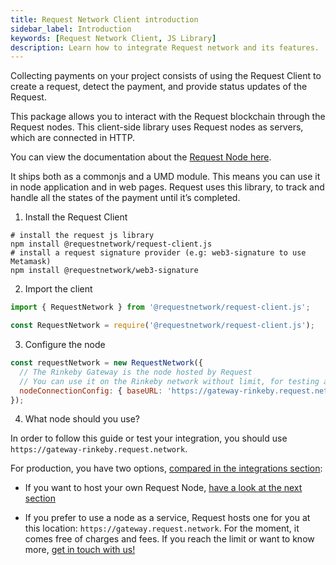 ```yaml
---
title: Request Network Client introduction
sidebar_label: Introduction
keywords: [Request Network Client, JS Library]
description: Learn how to integrate Request network and its features.
---
```


Collecting payments on your project consists of using the Request Client to create a request, detect the payment, and provide status updates of the Request.

This package allows you to interact with the Request blockchain through the Request nodes. This client-side library uses Request nodes as servers, which are connected in HTTP.

You can view the documentation about the [Request Node here](../4-hosting-a-node/0-intro.md).

It ships both as a commonjs and a UMD module. This means you can use it in node application and in web pages.
Request uses this library, to track and handle all the states of the payment until it’s completed.

1. Install the Request Client

```shell
# install the request js library
npm install @requestnetwork/request-client.js
# install a request signature provider (e.g: web3-signature to use Metamask)
npm install @requestnetwork/web3-signature
```

2. Import the client

```jsx
import { RequestNetwork } from '@requestnetwork/request-client.js';

const RequestNetwork = require('@requestnetwork/request-client.js');
```

3. Configure the node

```jsx
const requestNetwork = new RequestNetwork({
  // The Rinkeby Gateway is the node hosted by Request
  // You can use it on the Rinkeby network without limit, for testing and discovery of the library
  nodeConnectionConfig: { baseURL: 'https://gateway-rinkeby.request.network/' },
});
```

4. What node should you use?

In order to follow this guide or test your integration, you should use `https://gateway-rinkeby.request.network`.

For production, you have two options, [compared in the integrations section](/integration-options):

- If you want to host your own Request Node, [have a look at the next section](../4-hosting-a-node/0-intro.md)

- If you prefer to use a node as a service, Request hosts one for you at this location: `https://gateway.request.network`. For the moment, it comes free of charges and fees. If you reach the limit or want to know more, [get in touch with us!](https://request.network/discord)
